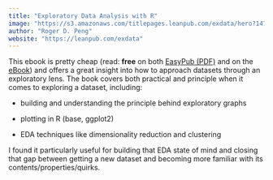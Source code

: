 ```yaml
---
title: "Exploratory Data Analysis with R"
image: "https://s3.amazonaws.com/titlepages.leanpub.com/exdata/hero?1473871878"
author: "Roger D. Peng"
website: "https://leanpub.com/exdata"
---
```


This ebook is pretty cheap (read: **free** on both [EasyPub (PDF)]({{page.website}}) and on the [eBook](https://bookdown.org/rdpeng/exdata/)) and offers a great insight into how to approach datasets through an exploratory lens. The book covers both practical and principle when it comes to exploring a dataset, including:

- building and understanding the principle behind exploratory graphs

- plotting in R (base, ggplot2)

- EDA techniques like dimensionality reduction and clustering

I found it particularly useful for building that EDA state of mind and closing that gap between getting a new dataset and becoming more familiar with its contents/properties/quirks.

